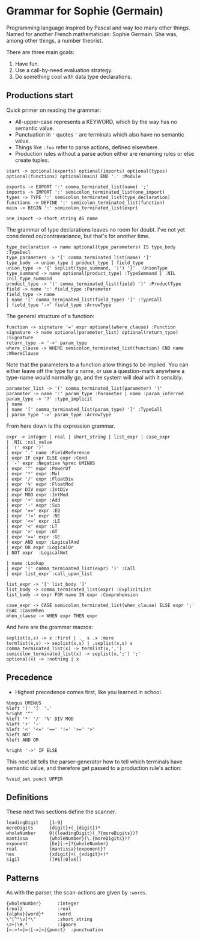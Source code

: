 # Grammar for Sophie (Germain)

Programming language inspired by Pascal and way too many other things.
Named for another French mathematician: Sophie Germain.
She was, among other things, a number theorist.

There are three main goals:

1. Have fun.
2. Use a call-by-need evaluation strategy.
3. Do something cool with data type declarations.

## Productions start

Quick primer on reading the grammar:

* All-upper-case represents a KEYWORD, which by the way has no semantic value.
* Punctuation in `'` quotes `'` are terminals which also have no semantic value.
* Things like `:foo` refer to parse actions, defined elsewhere.
* Production rules without a parse action either are renaming rules or else create tuples.

```
start -> optional(exports) optional(imports) optional(types) optional(functions) optional(main) END '.' :Module

exports -> EXPORT ':' comma_terminated_list(name) ';'
imports -> IMPORT ':' semicolon_terminated_list(one_import)
types -> TYPE ':' semicolon_terminated_list(type_declaration)
functions -> DEFINE ':' semicolon_terminated_list(function)
main -> BEGIN ':' semicolon_terminated_list(expr)

one_import -> short_string AS name
```

The grammar of type declarations leaves no room for doubt.
I've not yet considered co/contravariance,
but that's for another time.
```
type_declaration -> name optional(type_parameters) IS type_body :TypeDecl
type_parameters -> '[' comma_terminated_list(name) ']'
type_body -> union_type | product_type | field_type
union_type -> '{' seplist(type_summand, '|') '}'  :UnionType
type_summand -> name optional(product_type) :TypeSummand | .NIL :nil_type_summand
product_type -> '(' comma_terminated_list(field) ')' :ProductType
field -> name ':' field_type :Parameter
field_type -> name
| name '[' comma_terminated_list(field_type) ']' :TypeCall
| field_type '->' field_type :ArrowType

```

The general structure of a function:
```
function -> signature '=' expr optional(where_clause) :Function
signature -> name optional(parameter_list) optional(return_type) :Signature
return_type -> '->' param_type
where_clause -> WHERE semicolon_terminated_list(function) END name :WhereClause
```

Note that the parameters to a function allow things to be implied.
You can either leave off the type for a name,
or use a question-mark anywhere a type-name would normally go,
and the system will deal with it sensibly.
```
parameter_list -> '(' comma_terminated_list(parameter) ')'
parameter -> name ':' param_type :Parameter | name :param_inferred
param_type -> '?' :type_implicit
| name
| name '[' comma_terminated_list(param_type) ']' :TypeCall
| param_type '->' param_type :ArrowType
```

From here down is the expression grammar.
```
expr -> integer | real | short_string | list_expr | case_expr
| .NIL :nil_value
| '(' expr ')'
| expr '.' name :FieldReference
| expr IF expr ELSE expr :Cond
| '-' expr :Negative %prec UMINUS
| expr '^' expr :PowerOf
| expr '*' expr :Mul
| expr '/' expr :FloatDiv
| expr '%' expr :FloatMod
| expr DIV expr :IntDiv
| expr MOD expr :IntMod
| expr '+' expr :Add
| expr '-' expr :Sub
| expr '==' expr :EQ
| expr '!=' expr :NE
| expr '<=' expr :LE
| expr '<' expr :LT
| expr '>' expr :GT
| expr '>=' expr :GE
| expr AND expr :LogicalAnd
| expr OR expr :LogicalOr
| NOT expr  :LogicalNot

| name :Lookup
| expr '(' comma_terminated_list(expr) ')' :Call
| expr list_expr :call_upon_list

list_expr -> '[' list_body ']'
list_body -> comma_terminated_list(expr) :ExplicitList
list_body -> expr FOR name IN expr :Comprehension

case_expr -> CASE semicolon_terminated_list(when_clause) ELSE expr ';' ESAC :CaseWhen
when_clause -> WHEN expr THEN expr

```
And here are the grammar macros: 
```
seplist(x,s) -> x :first | ._ s .x :more
termlist(x,s) -> seplist(x,s) | .seplist(x,s) s
comma_terminated_list(x) -> termlist(x,',')
semicolon_terminated_list(x) -> seplist(x,';') ';'
optional(x) -> :nothing | x
```

## Precedence

* Highest precedence comes first, like you learned in school.

```
%bogus UMINUS
%left '(' '[' '.'
%right '^'
%left '*' '/' '%' DIV MOD
%left '+' '-'
%left '<' '<=' '==' '!=' '>=' '>'
%left NOT
%left AND OR

%right '->' IF ELSE
```

This next bit tells the parser-generator how to tell which terminals have semantic value,
and therefore get passed to a production rule's action:
```
%void_set punct UPPER
```

## Definitions
These next two sections define the scanner.
```
leadingDigit    [1-9]
moreDigits      {digit}+(_{digit})*
wholeNumber     0|{leadingDigit}(_?{moreDigits})?
mantissa        {wholeNumber}(\.{moreDigits})?
exponent        [Ee][-+]?{wholeNumber}
real            {mantissa}{exponent}?
hex             {xdigit}+(_{xdigit}+)*
sigil           ([#$]|0[xX])
```
## Patterns
As with the parser, the scan-actions are given by `:words`.
```
{wholeNumber}      :integer
{real}             :real
{alpha}{word}*     :word
\"[^"\v]*\"        :short_string
\s+|\#.*           :ignore
[<:>!=]=|[-=]>|{punct}  :punctuation
```


